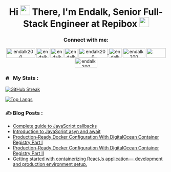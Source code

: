 <h1 align="center">Hi <img src="https://media.giphy.com/media/hvRJCLFzcasrR4ia7z/giphy.gif" width="30px"> There, I'm Endalk, Senior Full-Stack Engineer at Repibox <img src="https://media.giphy.com/media/WUlplcMpOCEmTGBtBW/giphy.gif" width="30"></h1>

<h3 align="center">Connect with me:</h3>

<p align="center">
 <a href="https://endalk200.com" target="blank">
 <img align="center" src="https://img.shields.io/badge/website-000000?style=for-the-badge&logo=About.me&logoColor=white" alt="endalk200" height="30" width="90" />
</a>
<a href="https://twitter.com/endalk200" target="blank"><img align="center" src="https://cdn.jsdelivr.net/npm/simple-icons@3.0.1/icons/twitter.svg" alt="endalk200" height="30" width="40" /></a>
<a href="https://linkedin.com/in/endalk200" target="blank"><img align="center" src="https://cdn.jsdelivr.net/npm/simple-icons@3.0.1/icons/linkedin.svg" alt="endalk200" height="30" width="40" /></a>
<a href="https://stackoverflow.com/users/endalk200" target="blank"><img align="center" src="https://cdn.jsdelivr.net/npm/simple-icons@3.0.1/icons/stackoverflow.svg" alt="endalk200" height="30" width="40" /></a>
 <a href="https://codepen.io/endalk200" target="blank">
 <img align="center" src="https://img.shields.io/badge/Codepen-000000?style=for-the-badge&logo=codepen&logoColor=white" alt="endalk200" height="30" width="90" />
</a>
 <a href="" target="blank">
<a href="https://codesandbox.com/endalk200" target="blank"><img align="center" src="https://cdn.jsdelivr.net/npm/simple-icons@3.0.1/icons/codesandbox.svg" alt="endalk200" height="30" width="40" /></a>
<a href="https://endalk200.medium.com/" target="blank"><img align="center" src="https://img.shields.io/badge/Medium-12100E?style=for-the-badge&logo=medium&logoColor=white" alt="endalk200" height="30" width="70" /></a>
<a href="https://dev.to/endalk200" target="blank"><img align="center" src="https://img.shields.io/badge/dev.to-0A0A0A?style=for-the-badge&logo=devdotto&logoColor=white" width="60" height="30" /></a>
<a href="https://hashnode.com/@endalk200" target="blank"><img align="center" src="https://img.shields.io/badge/Hashnode-2962FF?style=for-the-badge&logo=hashnode&logoColor=white" alt="endalk200" height="30" width="70" /></a>
</p>

### 🔥 &nbsp; My Stats :
  
 [![GitHub Streak](https://github-readme-streak-stats.herokuapp.com?user=endalk200&theme=dark&hide_border=true&date_format=M%20j%5B%2C%20Y%5D)](https://git.io/streak-stats)
 
 [![Top Langs](https://github-readme-stats.vercel.app/api/top-langs/?username=endalk200&layout=compact&theme=vision-friendly-dark)](https://github.com/anuraghazra/github-readme-stats)
 
 
 ### ✍️ Blog Posts : 
- [Complete guide to JavaScript callbacks](https://endalk200.com/blog/javascript-callbacks)
- [Introduction to JavaScript asyn and await](https://endalk200.com/blog/javascript-promises-async-await)
- [Production-Ready Docker Configuration With DigitalOcean Container Registry Part I](https://endalk200.com/blog/full-production-django-docker-configuration-part-I)
 - [Production-Ready Docker Configuration With DigitalOcean Container Registry Part II](https://endalk200.com/blog/full-production-django-docker-configuration-part-II)
 - [Getting started with containerizing ReactJs application —  development and production environment setup.](https://endalk200.com/blog/containerizing-reactjs)
 
